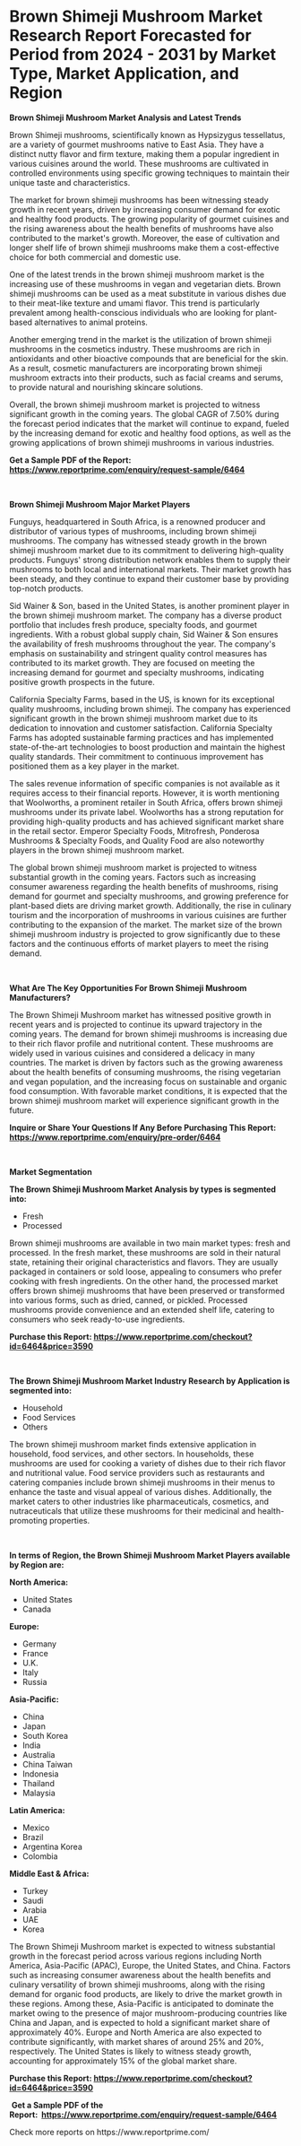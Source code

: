 <p><h1>Brown Shimeji Mushroom Market Research Report Forecasted for Period from 2024 -  2031 by Market Type, Market Application, and Region</h1></p><p><strong>Brown Shimeji Mushroom Market Analysis and Latest Trends</strong></p>
<p><p>Brown Shimeji mushrooms, scientifically known as Hypsizygus tessellatus, are a variety of gourmet mushrooms native to East Asia. They have a distinct nutty flavor and firm texture, making them a popular ingredient in various cuisines around the world. These mushrooms are cultivated in controlled environments using specific growing techniques to maintain their unique taste and characteristics.</p><p>The market for brown shimeji mushrooms has been witnessing steady growth in recent years, driven by increasing consumer demand for exotic and healthy food products. The growing popularity of gourmet cuisines and the rising awareness about the health benefits of mushrooms have also contributed to the market's growth. Moreover, the ease of cultivation and longer shelf life of brown shimeji mushrooms make them a cost-effective choice for both commercial and domestic use.</p><p>One of the latest trends in the brown shimeji mushroom market is the increasing use of these mushrooms in vegan and vegetarian diets. Brown shimeji mushrooms can be used as a meat substitute in various dishes due to their meat-like texture and umami flavor. This trend is particularly prevalent among health-conscious individuals who are looking for plant-based alternatives to animal proteins.</p><p>Another emerging trend in the market is the utilization of brown shimeji mushrooms in the cosmetics industry. These mushrooms are rich in antioxidants and other bioactive compounds that are beneficial for the skin. As a result, cosmetic manufacturers are incorporating brown shimeji mushroom extracts into their products, such as facial creams and serums, to provide natural and nourishing skincare solutions.</p><p>Overall, the brown shimeji mushroom market is projected to witness significant growth in the coming years. The global CAGR of 7.50% during the forecast period indicates that the market will continue to expand, fueled by the increasing demand for exotic and healthy food options, as well as the growing applications of brown shimeji mushrooms in various industries.</p></p>
<p><strong>Get a Sample PDF of the Report:&nbsp; <a href="https://www.reportprime.com/enquiry/request-sample/6464">https://www.reportprime.com/enquiry/request-sample/6464</a></strong></p>
<p>&nbsp;</p>
<p><strong>Brown Shimeji Mushroom Major Market Players</strong></p>
<p><p>Funguys, headquartered in South Africa, is a renowned producer and distributor of various types of mushrooms, including brown shimeji mushrooms. The company has witnessed steady growth in the brown shimeji mushroom market due to its commitment to delivering high-quality products. Funguys' strong distribution network enables them to supply their mushrooms to both local and international markets. Their market growth has been steady, and they continue to expand their customer base by providing top-notch products.</p><p>Sid Wainer & Son, based in the United States, is another prominent player in the brown shimeji mushroom market. The company has a diverse product portfolio that includes fresh produce, specialty foods, and gourmet ingredients. With a robust global supply chain, Sid Wainer & Son ensures the availability of fresh mushrooms throughout the year. The company's emphasis on sustainability and stringent quality control measures has contributed to its market growth. They are focused on meeting the increasing demand for gourmet and specialty mushrooms, indicating positive growth prospects in the future.</p><p>California Specialty Farms, based in the US, is known for its exceptional quality mushrooms, including brown shimeji. The company has experienced significant growth in the brown shimeji mushroom market due to its dedication to innovation and customer satisfaction. California Specialty Farms has adopted sustainable farming practices and has implemented state-of-the-art technologies to boost production and maintain the highest quality standards. Their commitment to continuous improvement has positioned them as a key player in the market.</p><p>The sales revenue information of specific companies is not available as it requires access to their financial reports. However, it is worth mentioning that Woolworths, a prominent retailer in South Africa, offers brown shimeji mushrooms under its private label. Woolworths has a strong reputation for providing high-quality products and has achieved significant market share in the retail sector. Emperor Specialty Foods, Mitrofresh, Ponderosa Mushrooms & Specialty Foods, and Quality Food are also noteworthy players in the brown shimeji mushroom market.</p><p>The global brown shimeji mushroom market is projected to witness substantial growth in the coming years. Factors such as increasing consumer awareness regarding the health benefits of mushrooms, rising demand for gourmet and specialty mushrooms, and growing preference for plant-based diets are driving market growth. Additionally, the rise in culinary tourism and the incorporation of mushrooms in various cuisines are further contributing to the expansion of the market. The market size of the brown shimeji mushroom industry is projected to grow significantly due to these factors and the continuous efforts of market players to meet the rising demand.</p></p>
<p>&nbsp;</p>
<p><strong>What Are The Key Opportunities For Brown Shimeji Mushroom Manufacturers?</strong></p>
<p><p>The Brown Shimeji Mushroom market has witnessed positive growth in recent years and is projected to continue its upward trajectory in the coming years. The demand for brown shimeji mushrooms is increasing due to their rich flavor profile and nutritional content. These mushrooms are widely used in various cuisines and considered a delicacy in many countries. The market is driven by factors such as the growing awareness about the health benefits of consuming mushrooms, the rising vegetarian and vegan population, and the increasing focus on sustainable and organic food consumption. With favorable market conditions, it is expected that the brown shimeji mushroom market will experience significant growth in the future.</p></p>
<p><strong>Inquire or Share Your Questions If Any Before Purchasing This Report: <a href="https://www.reportprime.com/enquiry/pre-order/6464">https://www.reportprime.com/enquiry/pre-order/6464</a></strong></p>
<p>&nbsp;</p>
<p><strong>Market Segmentation</strong></p>
<p><strong>The Brown Shimeji Mushroom Market Analysis by types is segmented into:</strong></p>
<p><ul><li>Fresh</li><li>Processed</li></ul></p>
<p><p>Brown shimeji mushrooms are available in two main market types: fresh and processed. In the fresh market, these mushrooms are sold in their natural state, retaining their original characteristics and flavors. They are usually packaged in containers or sold loose, appealing to consumers who prefer cooking with fresh ingredients. On the other hand, the processed market offers brown shimeji mushrooms that have been preserved or transformed into various forms, such as dried, canned, or pickled. Processed mushrooms provide convenience and an extended shelf life, catering to consumers who seek ready-to-use ingredients.</p></p>
<p><strong>Purchase this Report:&nbsp;<a href="https://www.reportprime.com/checkout?id=6464&price=3590">https://www.reportprime.com/checkout?id=6464&price=3590</a></strong></p>
<p>&nbsp;</p>
<p><strong>The Brown Shimeji Mushroom Market Industry Research by Application is segmented into:</strong></p>
<p><ul><li>Household</li><li>Food Services</li><li>Others</li></ul></p>
<p><p>The brown shimeji mushroom market finds extensive application in household, food services, and other sectors. In households, these mushrooms are used for cooking a variety of dishes due to their rich flavor and nutritional value. Food service providers such as restaurants and catering companies include brown shimeji mushrooms in their menus to enhance the taste and visual appeal of various dishes. Additionally, the market caters to other industries like pharmaceuticals, cosmetics, and nutraceuticals that utilize these mushrooms for their medicinal and health-promoting properties.</p></p>
<p>&nbsp;</p>
<p><strong>In terms of Region, the Brown Shimeji Mushroom Market Players available by Region are:</strong></p>
<p>
    <p> <strong> North America: </strong>
        <ul>
            <li>United States</li>
            <li>Canada</li>
        </ul>
        </p> 
    <p> <strong> Europe: </strong>
        <ul>
            <li>Germany</li>
            <li>France</li>
            <li>U.K.</li>
            <li>Italy</li>
            <li>Russia</li>
        </ul>
        </p> 
    <p> <strong> Asia-Pacific: </strong>
        <ul>
            <li>China</li>
            <li>Japan</li>
            <li>South Korea</li>
            <li>India</li>
            <li>Australia</li>
            <li>China Taiwan</li>
            <li>Indonesia</li>
            <li>Thailand</li>
            <li>Malaysia</li>
        </ul>
        </p> 
    <p> <strong> Latin America: </strong>
        <ul>
            <li>Mexico</li>
            <li>Brazil</li>
            <li>Argentina Korea</li>
            <li>Colombia</li>
        </ul>
        </p> 
    <p> <strong> Middle East & Africa: </strong>
        <ul>
            <li>Turkey</li>
            <li>Saudi</li>
            <li>Arabia</li>
            <li>UAE</li>
            <li>Korea</li>
        </ul>
    </p>
    </p>
<p><p>The Brown Shimeji Mushroom market is expected to witness substantial growth in the forecast period across various regions including North America, Asia-Pacific (APAC), Europe, the United States, and China. Factors such as increasing consumer awareness about the health benefits and culinary versatility of brown shimeji mushrooms, along with the rising demand for organic food products, are likely to drive the market growth in these regions. Among these, Asia-Pacific is anticipated to dominate the market owing to the presence of major mushroom-producing countries like China and Japan, and is expected to hold a significant market share of approximately 40%. Europe and North America are also expected to contribute significantly, with market shares of around 25% and 20%, respectively. The United States is likely to witness steady growth, accounting for approximately 15% of the global market share.</p></p>
<p><strong>Purchase this Report: <a href="https://www.reportprime.com/checkout?id=6464&price=3590">https://www.reportprime.com/checkout?id=6464&price=3590</a></strong></p>
<p>&nbsp;<strong>Get a Sample PDF of the Report:&nbsp;&nbsp;<a href="https://www.reportprime.com/enquiry/request-sample/6464">https://www.reportprime.com/enquiry/request-sample/6464</a></strong></p>
<p><strong></strong></p>
<p>Check more reports on https://www.reportprime.com/</p>